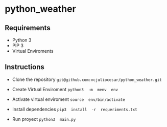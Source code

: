 # python_weather
## Requirements
-   Python 3
-   PIP 3
-  Virtual Enviroments

## Instructions

  -   Clone the repository
``git@github.com:vcjuliocesar/python_weather.git``
 - Create Virtual Enviroment
  ```python3  -m  menv  env```
  
- Activate virtual enviroment
``source  env/bin/activate``
- Install dependencies
``pip3  install  -r  requeriments.txt``
- Run proyect
``python3  main.py``